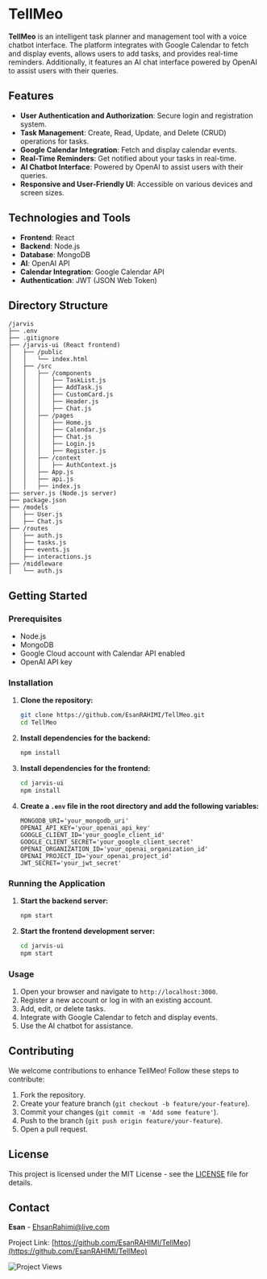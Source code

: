 # TellMeo

**TellMeo** is an intelligent task planner and management tool with a voice chatbot interface. The platform integrates with Google Calendar to fetch and display events, allows users to add tasks, and provides real-time reminders. Additionally, it features an AI chat interface powered by OpenAI to assist users with their queries.

## Features

- **User Authentication and Authorization**: Secure login and registration system.
- **Task Management**: Create, Read, Update, and Delete (CRUD) operations for tasks.
- **Google Calendar Integration**: Fetch and display calendar events.
- **Real-Time Reminders**: Get notified about your tasks in real-time.
- **AI Chatbot Interface**: Powered by OpenAI to assist users with their queries.
- **Responsive and User-Friendly UI**: Accessible on various devices and screen sizes.

## Technologies and Tools

- **Frontend**: React
- **Backend**: Node.js
- **Database**: MongoDB
- **AI**: OpenAI API
- **Calendar Integration**: Google Calendar API
- **Authentication**: JWT (JSON Web Token)

## Directory Structure

```
/jarvis
├── .env
├── .gitignore
├── /jarvis-ui (React frontend)
│   ├── /public
│   │   └── index.html
│   ├── /src
│   │   ├── /components
│   │   │   ├── TaskList.js
│   │   │   ├── AddTask.js
│   │   │   ├── CustomCard.js
│   │   │   ├── Header.js
│   │   │   ├── Chat.js
│   │   ├── /pages
│   │   │   ├── Home.js
│   │   │   ├── Calendar.js
│   │   │   ├── Chat.js
│   │   │   ├── Login.js
│   │   │   ├── Register.js
│   │   ├── /context
│   │   │   ├── AuthContext.js
│   │   ├── App.js
│   │   ├── api.js
│   │   ├── index.js
├── server.js (Node.js server)
├── package.json
├── /models
│   ├── User.js
│   ├── Chat.js
├── /routes
│   ├── auth.js
│   ├── tasks.js
│   ├── events.js
│   ├── interactions.js
├── /middleware
│   └── auth.js
```


## Getting Started

### Prerequisites

- Node.js
- MongoDB
- Google Cloud account with Calendar API enabled
- OpenAI API key

### Installation

1. **Clone the repository:**

    ```bash
    git clone https://github.com/EsanRAHIMI/TellMeo.git
    cd TellMeo
    ```

2. **Install dependencies for the backend:**

    ```bash
    npm install
    ```

3. **Install dependencies for the frontend:**

    ```bash
    cd jarvis-ui
    npm install
    ```

4. **Create a `.env` file in the root directory and add the following variables:**

    ```plaintext
    MONGODB_URI='your_mongodb_uri'
    OPENAI_API_KEY='your_openai_api_key'
    GOOGLE_CLIENT_ID='your_google_client_id'
    GOOGLE_CLIENT_SECRET='your_google_client_secret'
    OPENAI_ORGANIZATION_ID='your_openai_organization_id'
    OPENAI_PROJECT_ID='your_openai_project_id'
    JWT_SECRET='your_jwt_secret'
    ```

### Running the Application

1. **Start the backend server:**

    ```bash
    npm start
    ```

2. **Start the frontend development server:**

    ```bash
    cd jarvis-ui
    npm start
    ```

### Usage

1. Open your browser and navigate to `http://localhost:3000`.
2. Register a new account or log in with an existing account.
3. Add, edit, or delete tasks.
4. Integrate with Google Calendar to fetch and display events.
5. Use the AI chatbot for assistance.

## Contributing

We welcome contributions to enhance TellMeo! Follow these steps to contribute:

1. Fork the repository.
2. Create your feature branch (`git checkout -b feature/your-feature`).
3. Commit your changes (`git commit -m 'Add some feature'`).
4. Push to the branch (`git push origin feature/your-feature`).
5. Open a pull request.

## License

This project is licensed under the MIT License - see the [LICENSE](LICENSE) file for details.

## Contact

**Esan** - EhsanRahimi@live.com

Project Link: [https://github.com/EsanRAHIMI/TellMeo](https://github.com/EsanRAHIMI/TellMeo)

![Project Views](https://shields.io/github/search/EsanRAHIMI/TellMeo?label=Project%20Views&color=blueviolet&style=flat-square)
